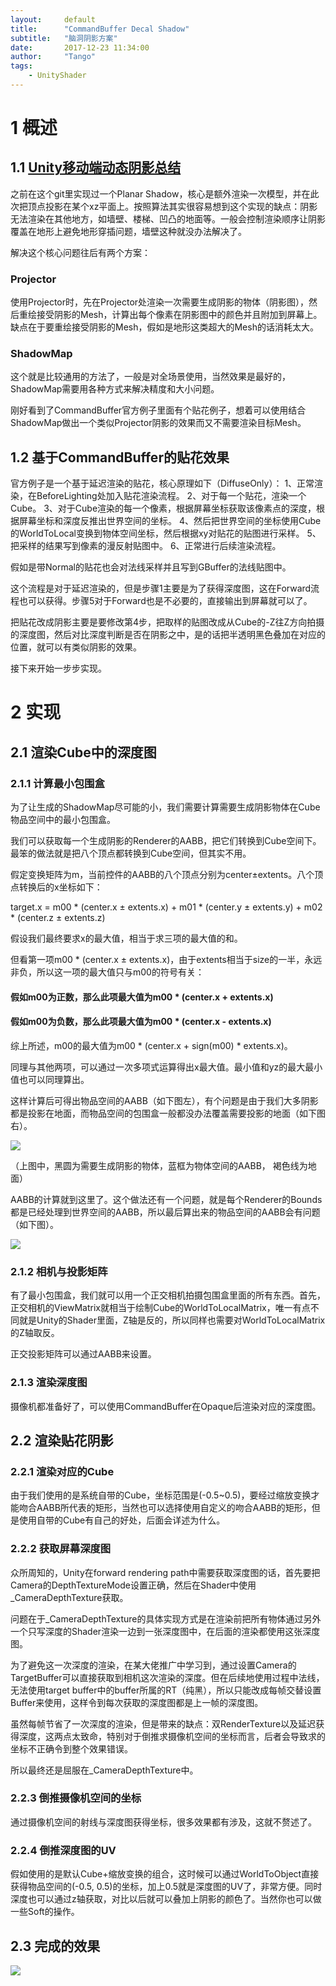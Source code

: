 ```yaml
---
layout:     default
title:      "CommandBuffer Decal Shadow"
subtitle:   "脑洞阴影方案"
date:       2017-12-23 11:34:00
author:     "Tango"
tags:
    - UnityShader
---
```


# 1 概述

## 1.1 [Unity移动端动态阴影总结](https://zhuanlan.zhihu.com/p/26662359 "去知乎")

之前在这个git里实现过一个Planar Shadow，核心是额外渲染一次模型，并在此次把顶点投影在某个xz平面上。按照算法其实很容易想到这个实现的缺点：阴影无法渲染在其他地方，如墙壁、楼梯、凹凸的地面等。一般会控制渲染顺序让阴影覆盖在地形上避免地形穿插问题，墙壁这种就没办法解决了。

解决这个核心问题往后有两个方案：

### Projector

使用Projector时，先在Projector处渲染一次需要生成阴影的物体（阴影图），然后重绘接受阴影的Mesh，计算出每个像素在阴影图中的颜色并且附加到屏幕上。缺点在于要重绘接受阴影的Mesh，假如是地形这类超大的Mesh的话消耗太大。

### ShadowMap

这个就是比较通用的方法了，一般是对全场景使用，当然效果是最好的，ShadowMap需要用各种方式来解决精度和大小问题。

刚好看到了CommandBuffer官方例子里面有个贴花例子，想着可以使用结合ShadowMap做出一个类似Projector阴影的效果而又不需要渲染目标Mesh。

## 1.2 基于CommandBuffer的贴花效果

官方例子是一个基于延迟渲染的贴花，核心原理如下（DiffuseOnly）：
1、正常渲染，在BeforeLighting处加入贴花渲染流程。
2、对于每一个贴花，渲染一个Cube。
3、对于Cube渲染的每一个像素，根据屏幕坐标获取该像素点的深度，根据屏幕坐标和深度反推出世界空间的坐标。
4、然后把世界空间的坐标使用Cube的WorldToLocal变换到物体空间坐标，然后根据xy对贴花的贴图进行采样。
5、把采样的结果写到像素的漫反射贴图中。
6、正常进行后续渲染流程。

假如是带Normal的贴花也会对法线采样并且写到GBuffer的法线贴图中。

这个流程是对于延迟渲染的，但是步骤1主要是为了获得深度图，这在Forward流程也可以获得。步骤5对于Forward也是不必要的，直接输出到屏幕就可以了。

把贴花改成阴影主要是要修改第4步，把取样的贴图改成从Cube的-Z往Z方向拍摄的深度图，然后对比深度判断是否在阴影之中，是的话把半透明黑色叠加在对应的位置，就可以有类似阴影的效果。

接下来开始一步步实现。

# 2 实现

## 2.1 渲染Cube中的深度图

### 2.1.1 计算最小包围盒

为了让生成的ShadowMap尽可能的小，我们需要计算需要生成阴影物体在Cube物品空间中的最小包围盒。

我们可以获取每一个生成阴影的Renderer的AABB，把它们转换到Cube空间下。最笨的做法就是把八个顶点都转换到Cube空间，但其实不用。

假定变换矩阵为m，当前控件的AABB的八个顶点分别为center±extents。八个顶点转换后的x坐标如下：

target.x = m00 * (center.x ± extents.x) + m01 * (center.y ± extents.y) + m02 * (center.z ± extents.z)

假设我们最终要求x的最大值，相当于求三项的最大值的和。

但看第一项m00 * (center.x ± extents.x)，由于extents相当于size的一半，永远非负，所以这一项的最大值只与m00的符号有关：

#### 假如m00为正数，那么此项最大值为m00 * (center.x + extents.x)

#### 假如m00为负数，那么此项最大值为m00 * (center.x - extents.x)

综上所述，m00的最大值为m00 * (center.x + sign(m00) * extents.x)。

同理与其他两项，可以通过一次多项式运算得出x最大值。最小值和yz的最大最小值也可以同理算出。

这样计算后可得出物品空间的AABB（如下图左），有个问题是由于我们大多阴影都是投影在地面，而物品空间的包围盒一般都没办法覆盖需要投影的地面（如下图右）。

![](http://tangoyzx.github.io/images/posts/post_3.jpg)

（上图中，黑圆为需要生成阴影的物体，蓝框为物体空间的AABB， 褐色线为地面）

AABB的计算就到这里了。这个做法还有一个问题，就是每个Renderer的Bounds都是已经处理到世界空间的AABB，所以最后算出来的物品空间的AABB会有问题（如下图）。

![](http://tangoyzx.github.io/images/posts/post_4.gif)

### 2.1.2 相机与投影矩阵

有了最小包围盒，我们就可以用一个正交相机拍摄包围盒里面的所有东西。首先，正交相机的ViewMatrix就相当于绘制Cube的WorldToLocalMatrix，唯一有点不同就是Unity的Shader里面，Z轴是反的，所以同样也需要对WorldToLocalMatrix的Z轴取反。

正交投影矩阵可以通过AABB来设置。

### 2.1.3 渲染深度图

摄像机都准备好了，可以使用CommandBuffer在Opaque后渲染对应的深度图。

## 2.2 渲染贴花阴影

### 2.2.1 渲染对应的Cube

由于我们使用的是系统自带的Cube，坐标范围是(-0.5~0.5)，要经过缩放变换才能吻合AABB所代表的矩形，当然也可以选择使用自定义的吻合AABB的矩形，但是使用自带的Cube有自己的好处，后面会详述为什么。

### 2.2.2 获取屏幕深度图

众所周知的，Unity在forward rendering path中需要获取深度图的话，首先要把Camera的DepthTextureMode设置正确，然后在Shader中使用_CameraDepthTexture获取。

问题在于_CameraDepthTexture的具体实现方式是在渲染前把所有物体通过另外一个只写深度的Shader渲染一边到一张深度图中，在后面的渲染都使用这张深度图。

为了避免这一次深度的渲染，在某大佬推广中学习到，通过设置Camera的TargetBuffer可以直接获取到相机这次渲染的深度。但在后续地使用过程中法线，无法使用target buffer中的buffer所属的RT（纯黑），所以只能改成每帧交替设置Buffer来使用，这样令到每次获取的深度图都是上一帧的深度图。

虽然每帧节省了一次深度的渲染，但是带来的缺点：双RenderTexture以及延迟获得深度，这两点太致命，特别对于倒推求摄像机空间的坐标而言，后者会导致求的坐标不正确令到整个效果错误。

所以最终还是屈服在_CameraDepthTexture中。

### 2.2.3 倒推摄像机空间的坐标

通过摄像机空间的射线与深度图获得坐标，很多效果都有涉及，这就不赘述了。

### 2.2.4 倒推深度图的UV

假如使用的是默认Cube+缩放变换的组合，这时候可以通过WorldToObject直接获得物品空间的(-0.5, 0.5)的坐标，加上0.5就是深度图的UV了，非常方便。同时深度也可以通过z轴获取，对比以后就可以叠加上阴影的颜色了。当然你也可以做一些Soft的操作。

## 2.3 完成的效果

![](http://tangoyzx.github.io/images/posts/post_5.gif)
